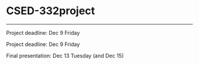 # CSED-332project
---
Project deadline:   Dec 9 Friday

Project deadline:   Dec 9 Friday

Final presentation: Dec 13 Tuesday (and Dec 15)
